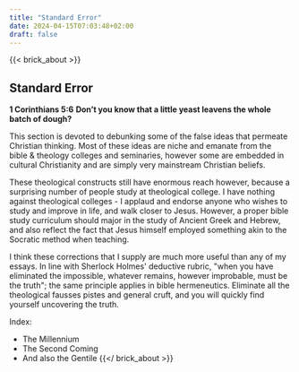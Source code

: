```yaml
---
title: "Standard Error"
date: 2024-04-15T07:03:48+02:00
draft: false
---
```

{{< brick_about >}}


## Standard Error

**1 Corinthians 5:6** 
**Don’t you know that a little yeast leavens the whole batch of dough?**

This section is devoted to debunking some of the false ideas that permeate Christian thinking. Most of these ideas are niche and 
emanate from the bible & theology colleges and seminaries, however some are embedded in cultural Christianity and are simply
very mainstream Christian beliefs. 

These theological constructs still have enormous reach however, because a surprising number of people study at theological college. 
I have nothing against theological colleges - I applaud and endorse anyone who wishes to study and improve in life, and
walk closer to Jesus. However, a proper bible study curriculum should major in the study of Ancient Greek and Hebrew, 
and also reflect the fact that Jesus himself employed something akin to the Socratic method when teaching. 

I think these corrections that I supply are much more useful than any of my essays.
In line with Sherlock Holmes' deductive rubric, "when you have eliminated the impossible, whatever remains, however improbable, 
must be the truth"; the same principle applies in bible hermeneutics. Eliminate all the theological fausses pistes and general cruft, 
and you will quickly find yourself uncovering the truth.


Index:

- The Millennium
- The Second Coming
- And also the Gentile
{{</ brick_about >}}



